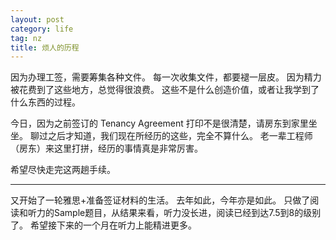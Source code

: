 ```yaml
---
layout: post
category: life
tag: nz
title: 烦人的历程
---
```


因为办理工签，需要筹集各种文件。
每一次收集文件，都要褪一层皮。
因为精力被花费到了这些地方，总觉得很浪费。
这些不是什么创造价值，或者让我学到了什么东西的过程。

今日，因为之前签订的 Tenancy Agreement 打印不是很清楚，请房东到家里坐坐。
聊过之后才知道，我们现在所经历的这些，完全不算什么。
老一辈工程师（房东）来这里打拼，经历的事情真是非常厉害。

希望尽快走完这两趟手续。

---

又开始了一轮雅思+准备签证材料的生活。
去年如此，今年亦是如此。
只做了阅读和听力的Sample题目，从结果来看，听力没长进，阅读已经到达7.5到8的级别了。
希望接下来的一个月在听力上能精进更多。
